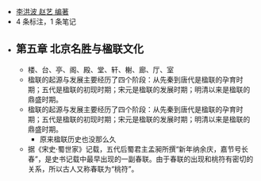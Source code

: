 - [李洪波 赵艺 编著](https://www.amazon.cn/s/ref=as_li_ss_tl?_encoding=UTF8&camp=536&creative=3132&field-keywords=%E5%8C%97%E4%BA%AC%E5%90%8D%E8%83%9C%E6%96%87%E5%8C%96&linkCode=ur2&tag=llll1-23&url=search-alias%3Dbooks)
- 4 条标注，1 条笔记
- ## 第五章 北京名胜与楹联文化
    - 楼、台、亭、阁、殿、堂、轩、榭、廊、厅、室
    - 楹联的起源与发展主要经历了四个阶段：从先秦到唐代是楹联的孕育时期；五代是楹联的初现时期；宋元是楹联的发展时期；明清以来是楹联的鼎盛时期。
    - 楹联的起源与发展主要经历了四个阶段：从先秦到唐代是楹联的孕育时期；五代是楹联的初现时期；宋元是楹联的发展时期；明清以来是楹联的鼎盛时期。
        - 原来楹联历史也没那么久
    - 据《宋史·蜀世家》记载，五代后蜀君主孟昶所撰“新年纳余庆，嘉节号长春”，是史书记载中最早出现的一副春联。由于春联的出现和桃符有密切的关系，所以古人又称春联为“桃符”。
